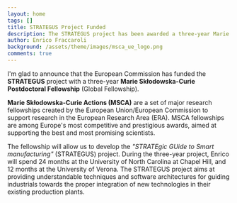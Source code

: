 ```yaml
---
layout: home
tags: []
title: STRATEGUS Project Funded
description: The STRATEGUS project has been awarded a three-year Marie Skłodowska-Curie Postdoctoral Fellowship (Global Fellowship)
author: Enrico Fraccaroli
background: /assets/theme/images/msca_ue_logo.png
comments: true
---
```


I'm glad to announce that the European Commission has funded the **STRATEGUS** project with a three-year **Marie Skłodowska-Curie Postdoctoral Fellowship** (Global Fellowship).

**Marie Skłodowska-Curie Actions (MSCA)** are a set of major research fellowships created by the European Union/European Commission to support research in the European Research Area (ERA). MSCA fellowships are among Europe's most competitive and prestigious awards, aimed at supporting the best and most promising scientists.

The fellowship will allow us to develop the *"STRATEgic GUide to Smart manufacturing"* (STRATEGUS) project. During the three-year project, Enrico will spend 24 months at the University of North Carolina at Chapel Hill, and 12 months at the University of Verona. The STRATEGUS project aims at providing understandable techniques and software architectures for guiding industrials towards the proper integration of new technologies in their existing production plants.